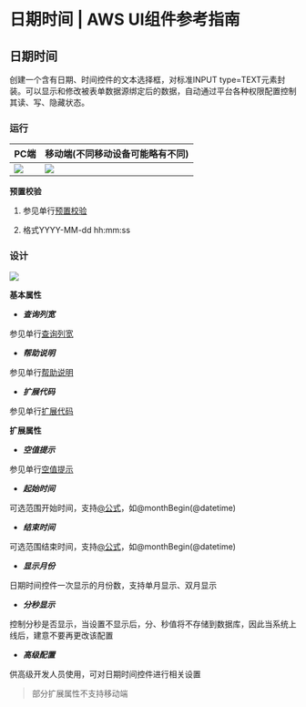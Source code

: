# 日期时间 | AWS UI组件参考指南

## 日期时间

创建一个含有日期、时间控件的文本选择框，对标准INPUT type=TEXT元素封装。可以显示和修改被表单数据源绑定后的数据，自动通过平台各种权限配置控制其读、写、隐藏状态。

### 运行

PC端 | 移动端(不同移动设备可能略有不同)  
---|---  
![](https://docs.awspaas.com/reference-guide/aws-paas-ui-reference-guide/list/datetimeR1.png) | ![](https://docs.awspaas.com/reference-guide/aws-paas-ui-reference-guide/list/datetimeR1_m.png)  
  
**预置校验**

  1. 参见单行[预置校验](<text.html#check>)

  2. 格式YYYY-MM-dd hh:mm:ss

### 设计

![](https://docs.awspaas.com/reference-guide/aws-paas-ui-reference-guide/list/datetimeD1.png)

**基本属性**

  * **_查询列宽_**

参见单行[查询列宽](<text.html#searchwidth>)

  * **_帮助说明_**

参见单行[帮助说明](<text.html#tooltip>)

  * **_扩展代码_**

参见单行[扩展代码](<text.html#componentExtendCode>)

**扩展属性**

  * **_空值提示_**

参见单行[空值提示](<text.html#nulltip>)

  * **_起始时间_**

可选范围开始时间，支持[@公式](<https://docs.awspaas.com/reference-guide/aws-paas-at-reference-guide/index.html>)，如@monthBegin(@datetime)

  * **_结束时间_**

可选范围结束时间，支持[@公式](<https://docs.awspaas.com/reference-guide/aws-paas-at-reference-guide/index.html>)，如@monthBegin(@datetime)

  * **_显示月份_**

日期时间控件一次显示的月份数，支持单月显示、双月显示

  * **_分秒显示_**

控制分秒是否显示，当设置不显示后，分、秒值将不存储到数据库，因此当系统上线后，建意不要再更改该配置

  * **_高级配置_**

供高级开发人员使用，可对日期时间控件进行相关设置

> 部分扩展属性不支持移动端